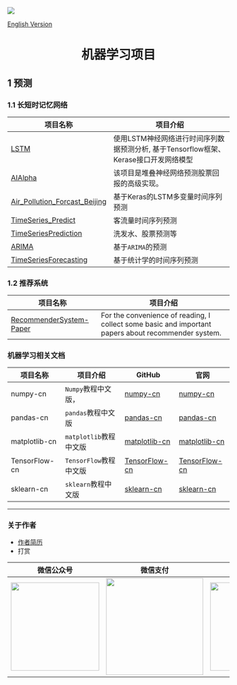 [![](https://cdn.jsdelivr.net/gh/crazyjums/crazyjums.github.io@master/images/top.jpg)](https://jums.club)   

[English Version](https://github.com/crazyjums/awesome-ml-summary/blob/master/README.en.MD)   
# <center>机器学习项目</center>
## 1 预测
### 1.1 长短时记忆网络

|     项目名称          |             项目介绍                |
| -------------------- | ----------------------------------- |
| [LSTM](https://github.com/crazyjums/LSTM)| 使用LSTM神经网络进行时间序列数据预测分析, 基于Tensorflow框架、Kerase接口开发网络模型 |
|[AIAlpha](https://github.com/VivekPa/AIAlpha)|该项目是堆叠神经网络预测股票回报的高级实现。 |
|[Air_Pollution_Forcast_Beijing](https://github.com/634671436/Air_Pollution_Forcast_Beijing)|基于Keras的LSTM多变量时间序列预测|
|[TimeSeries_Predict](https://github.com/jeurtr/TimeSeries_Predict)|客流量时间序列预测|、
|[TimeSeriesPrediction](https://github.com/wikke/TimeSeriesPrediction)|洗发水、股票预测等|
|[ARIMA](https://github.com/huang027/ARIMA)|基于`ARIMA`的预测|
|[TimeSeriesForecasting](https://github.com/yangwohenmai/TimeSeriesForecasting)|基于统计学的时间序列预测|

### 1.2 推荐系统

|     项目名称          |             项目介绍                |
| -------------------- | ----------------------------------- |
| [RecommenderSystem-Paper](https://github.com/crazyjums/RecommenderSystem-Paper)| For the convenience of reading, I collect some basic and important papers about recommender system. |

### 机器学习相关文档

|     项目名称          |             项目介绍                |   GitHub  |  官网  |
| -------------------- | ----------------------------------- |------------|----------|
| numpy-cn| `Numpy`教程中文版， |[numpy-cn](https://github.com/teadocs/numpy-cn)|[numpy-cn](https://www.numpy.org.cn/)|
|pandas-cn|`pandas`教程中文版|[pandas-cn](https://github.com/teadocs/pandas-cn)|[pandas-cn](https://www.pypandas.cn/)
|matplotlib-cn|`matplotlib`教程中文版|[matplotlib-cn](https://www.matplotlib.org.cn/)|[matplotlib-cn](https://www.matplotlib.org.cn/)|
|TensorFlow-cn|`TensorFlow`教程中文版|[TensorFlow-cn](https://github.com/xitu/tensorflow-docs)|[TensorFlow-cn](https://tensorflow.juejin.im/get_started/)|
|sklearn-cn|`sklearn`教程中文版|[sklearn-cn](https://github.com/apachecn/sklearn-doc-zh)|[sklearn-cn](https://sklearn.apachecn.org/)|

---
### 关于作者
- [作者简历](https://jums.club/about)   
- 打赏

|  微信公众号   | 微信支付  |  支付宝支付 |
|--------------|----------|-------------|  
| <img src="https://cdn.jsdelivr.net/gh/crazyjums/crazyjums.github.io@master/images/wechataccount.jpg" width="200px" height="200px"/>  | <img src="https://cdn.jsdelivr.net/gh/crazyjums/crazyjums.github.io@master/images/wechatpay.jpg" width="220px" height="220px"/> | <img src="https://cdn.jsdelivr.net/gh/crazyjums/crazyjums.github.io@master/images/alipay.jpg" width="200px" height="200px"/>|

